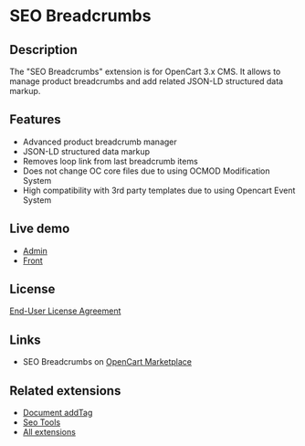 # SEO Breadcrumbs

## Description
The "SEO Breadcrumbs" extension is for OpenCart 3.x CMS. It allows to manage product breadcrumbs and add related JSON-LD structured data markup.

## Features
* Advanced product breadcrumb manager
* JSON-LD structured data markup
* Removes loop link from last breadcrumb items
* Does not change OC core files due to using OCMOD Modification System
* High compatibility with 3rd party templates due to using Opencart Event System

## Live demo
* [Admin](http://ocmod.freevar.com/oc3020/b/admin/index.php?route=extension/module/seo_breadcrumbs)
* [Front](http://ocmod.freevar.com/oc3020/b)

## License
[End-User License Agreement](https://raw.githubusercontent.com/ocmod-space/license/main/EULA.txt)

## Links
* SEO Breadcrumbs on [OpenCart Marketplace](https://www.opencart.com/index.php?route=marketplace/extension/info&extension_id=35022)

## Related extensions
* [Document addTag](https://github.com/ocmod-space/ocmod-document-addtag)
* [Seo Tools](https://www.opencart.com/index.php?route=marketplace/extension/info&extension_id=38192)
* [All extensions](https://www.opencart.com/index.php?route=marketplace/extension&filter_member=ocmod.space)
